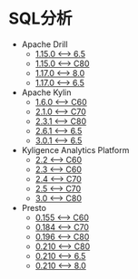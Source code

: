 <!-- ignore -->

# SQL分析

* Apache Drill
  * [1.15.0 <--> 6.5](ApacheDrill_1.15.0toHD651.md)
  * [1.15.0 <--> C80](Apache_Drill_1.15.0.md)
  * [1.17.0 <--> 8.0](ApacheDrillto17HD.md)
  * [1.17.0 <--> 6.5](ApacheDrillto17HD.md)
* Apache Kylin
  * [1.6.0 <--> C60](Apache_Kylin_1.6.0.md)
  * [2.1.0 <--> C70](Apache_Kylin_2.1.0.md)
  * [2.3.1 <--> C80](Apache_Kylin_2.3.1.md)
  * [2.6.1 <--> 6.5](Apache_Kylin_2.6.1.md)
  * [3.0.1 <--> 6.5](ApacheKylin3.0.1.md)
* Kyligence Analytics Platform
  * [2.2 <--> C60](Kyligence.md)
  * [2.3 <--> C60](Kyligence.md)
  * [2.4 <--> C70](Kyligence.md)
  * [2.5 <--> C70](Kyligence.md)
  * [3.0 <--> C80](Kyligence.md)
* Presto
  * [0.155 <--> C60](Presto_0.155.md)
  * [0.184 <--> C70](Presto_0.184.md)
  * [0.196 <--> C80](Presto_0.184.md)
  * [0.210 <--> C80](Presto_0.210.md)
  * [0.210 <--> 6.5](Presto_0.210.md)
  * [0.210 <--> 8.0](Presto_0.210.md)
